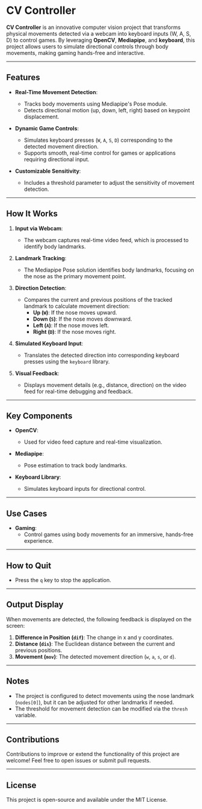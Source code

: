 # CV Controller

**CV Controller** is an innovative computer vision project that transforms physical movements detected via a webcam into keyboard inputs (W, A, S, D) to control games. By leveraging **OpenCV**, **Mediapipe**, and **keyboard**, this project allows users to simulate directional controls through body movements, making gaming hands-free and interactive.

---

## Features
- **Real-Time Movement Detection**:
  - Tracks body movements using Mediapipe's Pose module.
  - Detects directional motion (up, down, left, right) based on keypoint displacement.
  
- **Dynamic Game Controls**:
  - Simulates keyboard presses (`W`, `A`, `S`, `D`) corresponding to the detected movement direction.
  - Supports smooth, real-time control for games or applications requiring directional input.

- **Customizable Sensitivity**:
  - Includes a threshold parameter to adjust the sensitivity of movement detection.

---

## How It Works
1. **Input via Webcam**:
   - The webcam captures real-time video feed, which is processed to identify body landmarks.

2. **Landmark Tracking**:
   - The Mediapipe Pose solution identifies body landmarks, focusing on the nose as the primary movement point.

3. **Direction Detection**:
   - Compares the current and previous positions of the tracked landmark to calculate movement direction:
     - **Up (`W`)**: If the nose moves upward.
     - **Down (`S`)**: If the nose moves downward.
     - **Left (`A`)**: If the nose moves left.
     - **Right (`D`)**: If the nose moves right.

4. **Simulated Keyboard Input**:
   - Translates the detected direction into corresponding keyboard presses using the `keyboard` library.

5. **Visual Feedback**:
   - Displays movement details (e.g., distance, direction) on the video feed for real-time debugging and feedback.

---

## Key Components
- **OpenCV**:
  - Used for video feed capture and real-time visualization.
  
- **Mediapipe**:
  - Pose estimation to track body landmarks.

- **Keyboard Library**:
  - Simulates keyboard inputs for directional control.

---

## Use Cases
- **Gaming**:
  - Control games using body movements for an immersive, hands-free experience.
  
---

## How to Quit
- Press the `q` key to stop the application.

---

## Output Display
When movements are detected, the following feedback is displayed on the screen:
1. **Difference in Position (`dif`)**: The change in x and y coordinates.
2. **Distance (`dis`)**: The Euclidean distance between the current and previous positions.
3. **Movement (`mov`)**: The detected movement direction (`w`, `a`, `s`, or `d`).

---

## Notes
- The project is configured to detect movements using the nose landmark (`nodes[0]`), but it can be adjusted for other landmarks if needed.
- The threshold for movement detection can be modified via the `thresh` variable.

---

## Contributions
Contributions to improve or extend the functionality of this project are welcome! Feel free to open issues or submit pull requests.

---

## License
This project is open-source and available under the MIT License.
